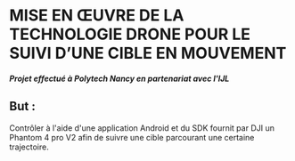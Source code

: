 # MISE EN ŒUVRE DE LA TECHNOLOGIE DRONE POUR LE SUIVI D’UNE CIBLE EN MOUVEMENT
#### *Projet effectué à Polytech Nancy en partenariat avec l'IJL*

## But :
Contrôler à l'aide d'une application Android et du SDK fournit par DJI un Phantom 4 pro V2 afin de suivre une cible parcourant une certaine trajectoire. 
